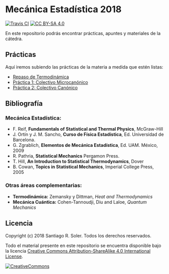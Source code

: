# Mecánica Estadística 2018

[![Travis CI][travis-shield]][travis-ci]
[![CC BY-SA 4.0][cc-by-sa-shield]][cc-by-sa]

En este repositorio podrás encontrar prácticas, apuntes y materiales de la
cátedra.


## Prácticas

Aquí iremos subiendo las prácticas de la materia a medida que estén listas:
* [Repaso de Termodinámica](https://github.com/santis19/mecanica-estadistica/releases/download/0.2.5/repaso-termodinamica.pdf)
* [Práctica 1: Colectivo Microcanónico](https://github.com/santis19/mecanica-estadistica/releases/download/0.2.5/practica1.pdf)
* [Práctica 2: Colectivo Canónico](https://github.com/santis19/mecanica-estadistica/releases/download/0.2.5/practica2.pdf)

## Bibliografía
### Mecánica Estadística:
* F. Reif, **Fundamentals of Statistical and Thermal Physics**, McGraw-Hill
* J. Ortín y J. M. Sancho, **Curso de Física Estadística**, Ed. Universidad de Barcelona.
* G. Zgrablich, **Elementos de Mecánica Estadística**, Ed. UAM. México, 2009
* R. Pathria, **Statistical Mechanics** Pergamon Press.
* T. Hill, **An Introduction to Statistical Thermodynamics**, Dover
* B. Cowan, **Topics in Statistical Mechanics**, Imperial College Press, 2005

### Otras áreas complementarias:
* **Termodinámica:** Zemansky y Dittman, *Heat and Thermodynamics*
* **Mecánica Cuántica:** Cohen-Tannoudji,‎ Diu and Laloe, *Quantum Mechanics*


## Licencia
Copyright (c) 2018 Santiago R. Soler. Todos los derechos reservados.

Todo el material presente en este repositorio se encuentra disponible bajo la
licencia [Creative Commons Attribution-ShareAlike 4.0 International License][cc-by-sa].

[![CreativeCommons][cc-by-sa-image]][cc-by-sa]



[travis-ci]: https://travis-ci.org/santis19/mecanica-estadistica/builds
[travis-shield]: https://img.shields.io/travis/santis19/mecanica-estadistica/master.svg
[cc-by-sa]: http://creativecommons.org/licenses/by-sa/4.0/
[cc-by-sa-image]: https://licensebuttons.net/l/by-sa/4.0/88x31.png
[cc-by-sa-shield]: https://img.shields.io/badge/License-CC%20BY--SA%204.0-lightgrey.svg
